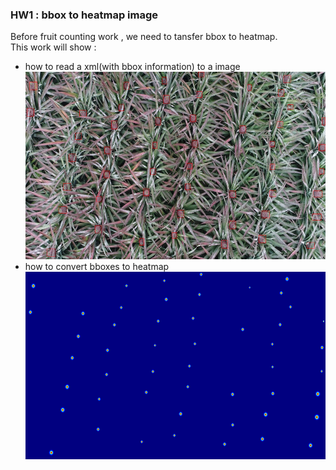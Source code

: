 ### HW1 : bbox to heatmap image
Before fruit counting work , we need to tansfer bbox to heatmap. <br />
This work will show : 
* how to read a xml(with bbox information) to a image 
<img src="https://github.com/aaron851113/ComputerVision/blob/master/bbox_to_heatmap/labelled.jpg" width="600" height="300" /><br />
* how to convert bboxes to heatmap
<img src="https://github.com/aaron851113/ComputerVision/blob/master/bbox_to_heatmap/heatmap_output.jpg" width="600" height="300" /><br />
